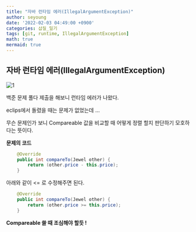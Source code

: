 ```yaml
---
title: "자바 런타임 에러(IllegalArgumentException)"
author: seyoung
date: '2022-02-03 04:49:00 +0900'
categories: 삽질_일기
tags: [git, runtime, IllegalArgumentException]
math: true
mermaid: true
---
```



## 자바 런타임 에러(IllegalArgumentException)


![1](https://user-images.githubusercontent.com/54762273/152225585-bffb4871-4ddb-4e55-8942-aef33b6b5b2f.PNG)

백준 문제 풀다 제출을 해보니 런타임 에러가 나왔다.

eclips에서 돌렸을 때는 문제가 없었는데 ...

무슨 문제인가 보니 Compareable 값을 비교할 때 어떻게 정렬 할지 판단하기 모호하다는 뜻이다.

**문제의 코드**

```java
	@Override
	public int compareTo(Jewel other) {
		return (other.price - this.price);
	}
```

아래와 같이 <= 로 수정해주면 된다.

```java
	@Override
	public int compareTo(Jewel other) {
		return (other.price >= this.price);
	}
```

**Compareable 쓸 때 조심해야 할듯 !**